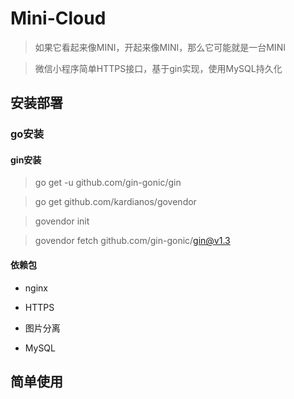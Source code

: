 # Mini-Cloud

> 如果它看起来像MINI，开起来像MINI，那么它可能就是一台MINI

> 微信小程序简单HTTPS接口，基于gin实现，使用MySQL持久化

## 安装部署

### go安装

#### gin安装

> go get -u github.com/gin-gonic/gin

> go get github.com/kardianos/govendor

> govendor init

> govendor fetch github.com/gin-gonic/gin@v1.3

#### 依赖包

- nginx

- HTTPS

- 图片分离

- MySQL

## 简单使用